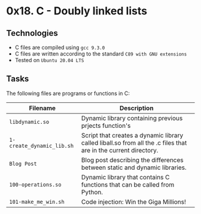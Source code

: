 # 0x18. C - Doubly linked lists

## Technologies
* C files are compiled using `gcc 9.3.0`
* C files are written according to the standard `C89 with GNU extensions`
* Tested on `Ubuntu 20.04 LTS`

## Tasks
The following files are programs or functions in C:

| Filename | Description |
| -------- | ----------- |
| `libdynamic.so` | Dynamic library containing previous prjects function's  |
| `1-create_dynamic_lib.sh` | Script that creates a dynamic library called liball.so from all the .c files that are in the current directory. |
| `Blog Post` |  Blog post describing the differences between static and dynamic libraries. |
| `100-operations.so` | Dynamic library that contains C functions that can be called from Python. |
| `101-make_me_win.sh` | Code injection: Win the Giga Millions! |
